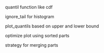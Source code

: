 quantil function like cdf

ignore_tail for histogram

plot_quantils based on upper and lower bound

optimize plot using sorted parts

strategy for merging parts
